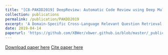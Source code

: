 ```yaml
---
title: "[C8-PAKDD2019] DeepReview: Automatic Code Review using Deep Multi-Instance Learning"
collection: publications
permalink: /publication/PAKDD2019
excerpt: 'A Domain-Specific Cross-Language Relevant Question Retrieval Tool'
date: 2019-04-14
paperurl: 'https://github.com/XBWer/xbwer.github.io/blob/master/_publications/PAKDD2019.pdf'
---
```


[Download paper here](https://github.com/XBWer/xbwer.github.io/blob/master/_publications/PAKDD2019.pdf)
[Cite paper here](https://github.com/XBWer/xbwer.github.io/blob/master/_publications/PAKDD2019_bib.html)